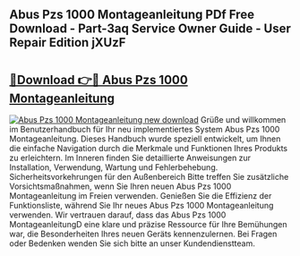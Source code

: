 ## Abus Pzs 1000 Montageanleitung PDf Free Download - Part-3aq Service Owner Guide - User Repair Edition jXUzF

# <h2><a href="http://df7gtm.blite.top/?on=Abus+Pzs+1000+Montageanleitung">🔗Download 👉🔴 Abus Pzs 1000 Montageanleitung</a></h2>

[![Abus Pzs 1000 Montageanleitung new download](https://i.imgur.com/lujVjoI.png)](http://df7gtm.blite.top/?on=Abus+Pzs+1000+Montageanleitung)
Grüße und willkommen im Benutzerhandbuch für Ihr neu implementiertes System Abus Pzs 1000 Montageanleitung. Dieses Handbuch wurde speziell entwickelt, um Ihnen die einfache Navigation durch die Merkmale und Funktionen Ihres Produkts zu erleichtern. Im Inneren finden Sie detaillierte Anweisungen zur Installation, Verwendung, Wartung und Fehlerbehebung. Sicherheitsvorkehrungen für den Außenbereich Bitte treffen Sie zusätzliche Vorsichtsmaßnahmen, wenn Sie Ihren neuen Abus Pzs 1000 Montageanleitung im Freien verwenden. Genießen Sie die Effizienz der Funktionsliste, während Sie Ihr neues Abus Pzs 1000 Montageanleitung verwenden. Wir vertrauen darauf, dass das Abus Pzs 1000 MontageanleitungD eine klare und präzise Ressource für Ihre Bemühungen war, die Besonderheiten Ihres neuen Geräts kennenzulernen. Bei Fragen oder Bedenken wenden Sie sich bitte an unser Kundendienstteam.
